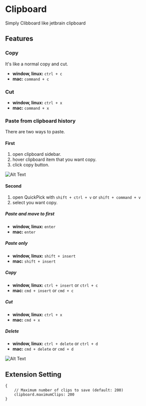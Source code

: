 # Clipboard
Simply Clibboard like jetbrain clipboard

## Features

### Copy
It's like a normal copy and cut.
* **window, linux:** `ctrl + c`
* **mac:** `command + c`

### Cut
* **window, linux:** `ctrl + x`
* **mac:** `command + x`

### Paste from clipboard history
There are two ways to paste.  
#### First
1. open clipboard sidebar.
2. hover clipboard item that you want copy.
3. click copy button.

![Alt Text](resources/sidebar.gif)


#### Second
1. open QuickPick with `shift + ctrl + v` or `shift + command + v`
2. select you want copy.

##### Paste and move to first
* **window, linux:** `enter`
* **mac:** `enter`

##### Paste only
* **window, linux:** `shift + insert`
* **mac:** `shift + insert`

##### Copy
* **window, linux:** `ctrl + insert` or `ctrl + c`
* **mac:** `cmd + insert` or `cmd + c`

##### Cut
* **window, linux:** `ctrl + x`
* **mac:** `cmd + x`

##### Delete
* **window, linux:** `ctrl + delete` or `ctrl + d`
* **mac:** `cmd + delete` or `cmd + d`

![Alt Text](resources/quickPick.gif)

## Extension Setting
```
{
    // Maximum number of clips to save (default: 200)  
    clipboard.maximumClips: 200
}
```